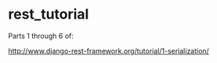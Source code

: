 # rest_tutorial

Parts 1 through 6 of:

http://www.django-rest-framework.org/tutorial/1-serialization/
